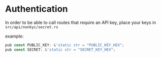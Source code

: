 # Authentication
In order to be able to call routes that require an API key,
place your keys in `src/api/nonkyc/secret.rs`

example:

```js
pub const PUBLIC_KEY: &'static str = "PUBLIC_KEY_HEX";
pub const SECRET: &'static str = "SECRET_KEY_HEX";
```